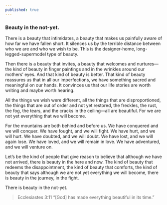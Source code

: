 ```yaml
---
published: true
---
```



### Beauty in the not-yet.

There is a beauty that intimidates, a beauty that makes us painfully aware of how far we have fallen short. It silences us by the terrible distance between who we are and who we wish to be. This is the designer-home, long-legged-supermodel type of beauty.

Then there is a beauty that invites, a beauty that welcomes and nurtures—the kind of beauty in finger paintings and in the wrinkles around our mothers’ eyes. And that kind of beauty is better. That kind of beauty reassures us that in all our imperfections, we have something sacred and meaningful on our hands. It convinces us that our life stories are worth writing and maybe worth hearing.

All the things we wish were different, all the things that are disproportioned, the things that are out of order and not yet restored, the freckles, the rust, the fog, the tears, and the cracks in the ceiling—all are beautiful. For we are not yet everything that we will become.

For the mountains are both behind and before us. We have conquered and we will conquer. We have fought, and we will fight. We have hurt, and we will hurt. We have doubted, and we will doubt. We have lost, and we will again lose. We have loved, and we will remain in love. We have adventured, and we will venture on.

Let’s be the kind of people that give reason to believe that although we have not arrived, there is beauty in the here and now. The kind of beauty that redeems the disappointment, the kind of beauty that comforts, the kind of beauty that says although we are not yet everything we will become, there is beauty in the journey, in the fight. 

There is beauty in the not-yet.

> Ecclesiastes 3:11 “[God] has made everything beautiful in its time.”
